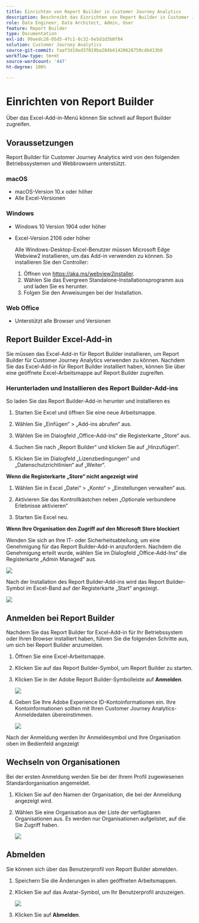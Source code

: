 ```yaml
---
title: Einrichten von Report Builder in Customer Journey Analytics
description: Beschreibt das Einrichten von Report Builder in Customer Journey Analytics
role: Data Engineer, Data Architect, Admin, User
feature: Report Builder
type: Documentation
exl-id: 99aedc28-05d5-4fc1-8c32-6e5d1d3b0f84
solution: Customer Journey Analytics
source-git-commit: faaf3d19ed37019ba284b41420628750cdb413b8
workflow-type: tm+mt
source-wordcount: '447'
ht-degree: 100%

---
```


# Einrichten von Report Builder

Über das Excel-Add-in-Menü können Sie schnell auf Report Builder zugreifen.

## Voraussetzungen

Report Builder für Customer Journey Analytics wird von den folgenden Betriebssystemen und Webbrowsern unterstützt.

### macOS

- macOS-Version 10.x oder höher
- Alle Excel-Versionen

### Windows

- Windows 10 Version 1904 oder höher
- Excel-Version 2106 oder höher

   Alle Windows-Desktop-Excel-Benutzer müssen Microsoft Edge Webview2 installieren, um das Add-in verwenden zu können. So installieren Sie den Controller:

   1. Öffnen von <https://aka.ms/webview2installer>.
   1. Wählen Sie das Evergreen Standalone-Installationsprogramm aus und laden Sie es herunter.
   1. Folgen Sie den Anweisungen bei der Installation.

### Web Office

- Unterstützt alle Browser und Versionen


## Report Builder Excel-Add-in

Sie müssen das Excel-Add-in für Report Builder installieren, um Report Builder für Customer Journey Analytics verwenden zu können. Nachdem Sie das Excel-Add-in für Report Builder installiert haben, können Sie über eine geöffnete Excel-Arbeitsmappe auf Report Builder zugreifen.

### Herunterladen und Installieren des Report Builder-Add-ins

So laden Sie das Report Builder-Add-in herunter und installieren es

1. Starten Sie Excel und öffnen Sie eine neue Arbeitsmappe.

1. Wählen Sie „Einfügen“ > „Add-ins abrufen“ aus.

1. Wählen Sie im Dialogfeld „Office-Add-ins“ die Registerkarte „Store“ aus.

1. Suchen Sie nach „Report Builder“ und klicken Sie auf „Hinzufügen“.

1. Klicken Sie im Dialogfeld „Lizenzbedingungen“ und „Datenschutzrichtlinien“ auf „Weiter“.

**Wenn die Registerkarte „Store“ nicht angezeigt wird**

1. Wählen Sie in Excel „Datei“ > „Konto“ > „Einstellungen verwalten“ aus.

1. Aktivieren Sie das Kontrollkästchen neben „Optionale verbundene Erlebnisse aktivieren“

1. Starten Sie Excel neu.

**Wenn Ihre Organisation den Zugriff auf den Microsoft Store blockiert**

Wenden Sie sich an Ihre IT- oder Sicherheitsabteilung, um eine Genehmigung für das Report Builder-Add-in anzufordern. Nachdem die Genehmigung erteilt wurde, wählen Sie im Dialogfeld „Office-Add-Ins“ die Registerkarte „Admin Managed“ aus.

![](./assets/image1.png)

Nach der Installation des Report Builder-Add-ins wird das Report Builder-Symbol im Excel-Band auf der Registerkarte „Start“ angezeigt.

![](./assets/rb_app_icon.png)

## Anmelden bei Report Builder

Nachdem Sie das Report Builder for Excel-Add-in für Ihr Betriebssystem oder Ihren Browser installiert haben, führen Sie die folgenden Schritte aus, um sich bei Report Builder anzumelden.

1. Öffnen Sie eine Excel-Arbeitsmappe.

1. Klicken Sie auf das Report Builder-Symbol, um Report Builder zu starten.

1. Klicken Sie in der Adobe Report Builder-Symbolleiste auf **Anmelden**.

   ![](./assets/rb_login.png)

1. Geben Sie Ihre Adobe Experience ID-Kontoinformationen ein. Ihre Kontoinformationen sollten mit Ihren Customer Journey Analytics-Anmeldedaten übereinstimmen.

   ![](./assets/image4.png)

Nach der Anmeldung werden Ihr Anmeldesymbol und Ihre Organisation oben im Bedienfeld angezeigt

## Wechseln von Organisationen

Bei der ersten Anmeldung werden Sie bei der Ihrem Profil zugewiesenen Standardorganisation angemeldet.

1. Klicken Sie auf den Namen der Organisation, die bei der Anmeldung angezeigt wird.

1. Wählen Sie eine Organisation aus der Liste der verfügbaren Organisationen aus. Es werden nur Organisationen aufgelistet, auf die Sie Zugriff haben.

   ![](./assets/image5.png)

## Abmelden

Sie können sich über das Benutzerprofil von Report Builder abmelden.

1. Speichern Sie die Änderungen in allen geöffneten Arbeitsmappen.

1. Klicken Sie auf das Avatar-Symbol, um Ihr Benutzerprofil anzuzeigen.

   ![](./assets/image6.png)

1. Klicken Sie auf **Abmelden**.
